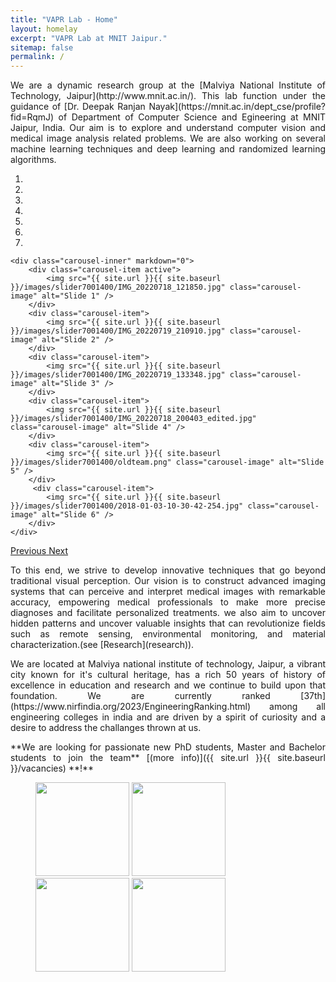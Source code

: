 ```yaml
---
title: "VAPR Lab - Home"
layout: homelay
excerpt: "VAPR Lab at MNIT Jaipur."
sitemap: false
permalink: /
---
```


<p style='text-align: justify;'>We are a dynamic research group at the [Malviya National Institute of Technology, Jaipur](http://www.mnit.ac.in/). This lab function under the guidance of [Dr. Deepak Ranjan Nayak](https://mnit.ac.in/dept_cse/profile?fid=RqmJ) of Department of Computer Science and Egineering at MNIT Jaipur, India. Our aim is to explore and understand computer vision and medical image analysis related problems. We are also working on several machine learning techniques and deep learning and randomized learning algorithms.</p>
<div markdown="0" id="carousel" class="carousel slide" data-ride="carousel" data-interval="4000" data-pause="hover" >
    <!-- Menu -->
    <ol class="carousel-indicators">
        <li data-target="#carousel" data-slide-to="0" class="active"></li>
        <li data-target="#carousel" data-slide-to="1"></li>
        <li data-target="#carousel" data-slide-to="2"></li>
        <li data-target="#carousel" data-slide-to="3"></li>
        <li data-target="#carousel" data-slide-to="4"></li>
        <li data-target="#carousel" data-slide-to="5"></li>
        <li data-target="#carousel" data-slide-to="6"></li>
    </ol>

    <div class="carousel-inner" markdown="0">
        <div class="carousel-item active">
            <img src="{{ site.url }}{{ site.baseurl }}/images/slider7001400/IMG_20220718_121850.jpg" class="carousel-image" alt="Slide 1" />
        </div>
        <div class="carousel-item">
            <img src="{{ site.url }}{{ site.baseurl }}/images/slider7001400/IMG_20220719_210910.jpg" class="carousel-image" alt="Slide 2" />
        </div>
        <div class="carousel-item">
            <img src="{{ site.url }}{{ site.baseurl }}/images/slider7001400/IMG_20220719_133348.jpg" class="carousel-image" alt="Slide 3" />
        </div>
        <div class="carousel-item">
            <img src="{{ site.url }}{{ site.baseurl }}/images/slider7001400/IMG_20220718_200403_edited.jpg" class="carousel-image" alt="Slide 4" />
        </div>
        <div class="carousel-item">
            <img src="{{ site.url }}{{ site.baseurl }}/images/slider7001400/oldteam.png" class="carousel-image" alt="Slide 5" />
        </div>       
         <div class="carousel-item">
            <img src="{{ site.url }}{{ site.baseurl }}/images/slider7001400/2018-01-03-10-30-42-254.jpg" class="carousel-image" alt="Slide 6" />
        </div>
    </div>

   
  <a class="left carousel-control" href="#carousel" role="button" data-slide="prev">
    <span class="glyphicon glyphicon-chevron-left" aria-hidden="true"></span>
    <span class="sr-only">Previous</span>
  </a>
  <a class="right carousel-control" href="#carousel" role="button" data-slide="next">
    <span class="glyphicon glyphicon-chevron-right" aria-hidden="true"></span>
    <span class="sr-only">Next</span>
  </a>
</div>
<p style='text-align: justify;'>To this end, we strive to develop innovative techniques that go beyond traditional visual perception. Our vision is to construct advanced imaging systems that can perceive and interpret medical images with remarkable accuracy, empowering medical professionals to make more precise diagnoses and facilitate personalized treatments. we also aim to uncover hidden patterns and uncover valuable insights that can revolutionize fields such as remote sensing, environmental monitoring, and material characterization.(see [Research](research)).</p>

<p style='text-align: justify;'>We are located at Malviya national institute of technology, Jaipur, a vibrant city known for it's cultural heritage, has a rich 50 years of history of  excellence in education and research and we continue to build upon that foundation. We are currently ranked [37th](https://www.nirfindia.org/2023/EngineeringRanking.html) among all engineering colleges in india and are driven by a spirit of curiosity and a desire to address the challanges thrown at us.</p>

<p style='text-align: justify;'>**We are  looking for passionate new PhD students, Master and Bachelor students to join the team** [(more info)]({{ site.url }}{{ site.baseurl }}/vacancies) **!**</p>


<figure class="fourth">
  <img src="{{ site.url }}{{ site.baseurl }}/images/logopic/logo_mnit.png" style="width: 150px">
  <img src="{{ site.url }}{{ site.baseurl }}/images/logopic/logo_vapr.png" style="width: 150px">
  <img src="{{ site.url }}{{ site.baseurl }}/images/logopic/logo.jpeg" style="width: 150px">
  <img src="{{ site.url }}{{ site.baseurl }}/images/logopic/logo.jpeg" style="width: 150px">
  
</figure>


<style>
    .carousel-image {
        max-width: 700px; /* Set the desired width */
        max-height: 400px; /* Set the desired height */
        width: auto;
        height: auto;
        margin: auto;
    }
</style>

